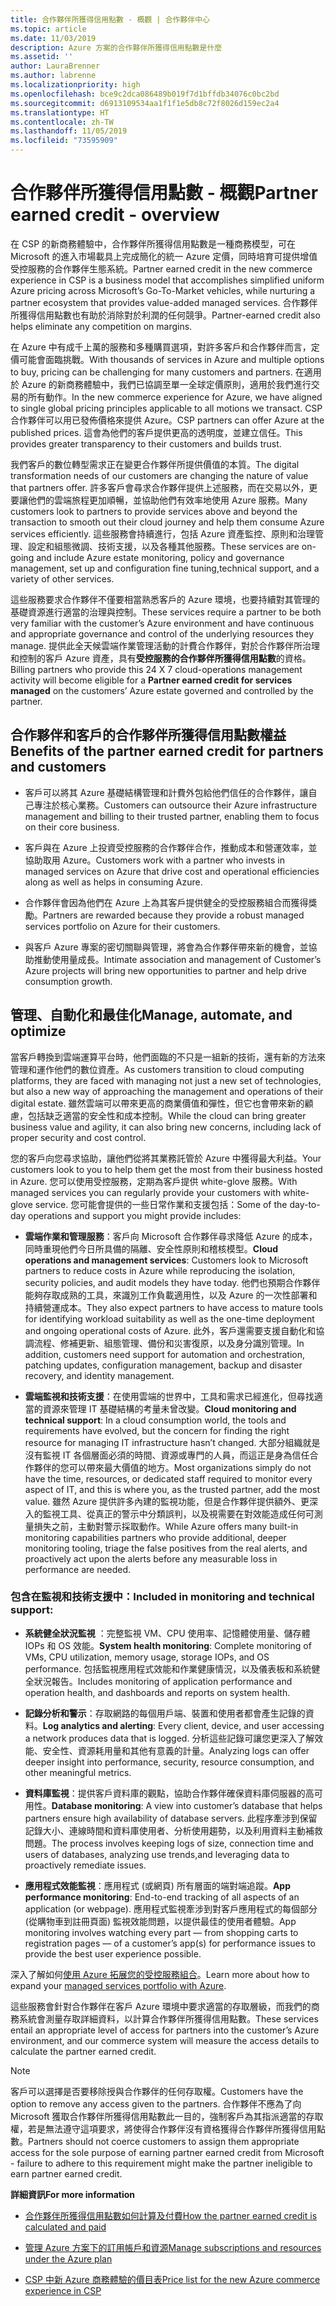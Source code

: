 ```yaml
---
title: 合作夥伴所獲得信用點數 - 概觀 | 合作夥伴中心
ms.topic: article
ms.date: 11/03/2019
description: Azure 方案的合作夥伴所獲得信用點數是什麼
ms.assetid: ''
author: LauraBrenner
ms.author: labrenne
ms.localizationpriority: high
ms.openlocfilehash: bce9c2dca086489b019f7d1bffdb34076c0bc2bd
ms.sourcegitcommit: d6913109534aa1f1f1e5db8c72f8026d159ec2a4
ms.translationtype: HT
ms.contentlocale: zh-TW
ms.lasthandoff: 11/05/2019
ms.locfileid: "73595909"
---
```

# <a name="partner-earned-credit---overview"></a><span data-ttu-id="61634-103">合作夥伴所獲得信用點數 - 概觀</span><span class="sxs-lookup"><span data-stu-id="61634-103">Partner earned credit - overview</span></span>

<span data-ttu-id="61634-104">在 CSP 的新商務體驗中，合作夥伴所獲得信用點數是一種商務模型，可在 Microsoft 的進入市場載具上完成簡化的統一 Azure 定價，同時培育可提供增值受控服務的合作夥伴生態系統。</span><span class="sxs-lookup"><span data-stu-id="61634-104">Partner earned credit in the new commerce experience in CSP is a business model that accomplishes simplified uniform Azure pricing across Microsoft’s Go-To-Market vehicles, while nurturing a partner ecosystem that provides value-added managed services.</span></span> <span data-ttu-id="61634-105">合作夥伴所獲得信用點數也有助於消除對於利潤的任何競爭。</span><span class="sxs-lookup"><span data-stu-id="61634-105">Partner-earned credit also helps eliminate any competition on margins.</span></span> 

<span data-ttu-id="61634-106">在 Azure 中有成千上萬的服務和多種購買選項，對許多客戶和合作夥伴而言，定價可能會面臨挑戰。</span><span class="sxs-lookup"><span data-stu-id="61634-106">With thousands of services in Azure and multiple options to buy, pricing can be challenging for many customers and partners.</span></span> <span data-ttu-id="61634-107">在適用於 Azure 的新商務體驗中，我們已協調至單一全球定價原則，適用於我們進行交易的所有動作。</span><span class="sxs-lookup"><span data-stu-id="61634-107">In the new commerce experience for Azure, we have aligned to single global pricing principles applicable to all motions we transact.</span></span> <span data-ttu-id="61634-108">CSP 合作夥伴可以用已發佈價格來提供 Azure。</span><span class="sxs-lookup"><span data-stu-id="61634-108">CSP partners can offer Azure at the published prices.</span></span> <span data-ttu-id="61634-109">這會為他們的客戶提供更高的透明度，並建立信任。</span><span class="sxs-lookup"><span data-stu-id="61634-109">This provides greater transparency to their customers and builds trust.</span></span> 

<span data-ttu-id="61634-110">我們客戶的數位轉型需求正在變更合作夥伴所提供價值的本質。</span><span class="sxs-lookup"><span data-stu-id="61634-110">The digital transformation needs of our customers are changing the nature of value that partners offer.</span></span> <span data-ttu-id="61634-111">許多客戶會尋求合作夥伴提供上述服務，而在交易以外，更要讓他們的雲端旅程更加順暢，並協助他們有效率地使用 Azure 服務。</span><span class="sxs-lookup"><span data-stu-id="61634-111">Many customers look to partners to provide services above and beyond the transaction to smooth out their cloud journey and help them consume Azure services efficiently.</span></span> <span data-ttu-id="61634-112">這些服務會持續進行，包括 Azure 資產監控、原則和治理管理、設定和組態微調、技術支援，以及各種其他服務。</span><span class="sxs-lookup"><span data-stu-id="61634-112">These services are on-going and include Azure estate monitoring, policy and governance management, set up and configuration fine tuning,technical support, and a variety of other services.</span></span> 

<span data-ttu-id="61634-113">這些服務要求合作夥伴不僅要相當熟悉客戶的 Azure 環境，也要持續對其管理的基礎資源進行適當的治理與控制。</span><span class="sxs-lookup"><span data-stu-id="61634-113">These services require a partner to be both very familiar with the customer’s Azure environment and have continuous and appropriate governance and control of the underlying resources they manage.</span></span> <span data-ttu-id="61634-114">提供此全天候雲端作業管理活動的計費合作夥伴，對於合作夥伴所治理和控制的客戶 Azure 資產，具有**受控服務的合作夥伴所獲得信用點數**的資格。</span><span class="sxs-lookup"><span data-stu-id="61634-114">Billing partners who provide this 24 X 7 cloud-operations management activity will become eligible for a **Partner earned credit for services managed** on the customers’ Azure estate governed and controlled by the partner.</span></span> 


## <a name="benefits-of-the-partner-earned-credit-for-partners-and-customers"></a><span data-ttu-id="61634-115">合作夥伴和客戶的合作夥伴所獲得信用點數權益</span><span class="sxs-lookup"><span data-stu-id="61634-115">Benefits of the partner earned credit for partners and customers</span></span>

- <span data-ttu-id="61634-116">客戶可以將其 Azure 基礎結構管理和計費外包給他們信任的合作夥伴，讓自己專注於核心業務。</span><span class="sxs-lookup"><span data-stu-id="61634-116">Customers can outsource their Azure infrastructure management and billing to their trusted partner, enabling them to focus on their core business.</span></span>

- <span data-ttu-id="61634-117">客戶與在 Azure 上投資受控服務的合作夥伴合作，推動成本和營運效率，並協助取用 Azure。</span><span class="sxs-lookup"><span data-stu-id="61634-117">Customers work with a partner who invests in managed services on Azure that  drive cost and operational efficiencies along as well as helps in consuming Azure.</span></span>

- <span data-ttu-id="61634-118">合作夥伴會因為他們在 Azure 上為其客戶提供健全的受控服務組合而獲得獎勵。</span><span class="sxs-lookup"><span data-stu-id="61634-118">Partners are rewarded because they provide a robust managed services portfolio on Azure for their customers.</span></span>  

- <span data-ttu-id="61634-119">與客戶 Azure 專案的密切關聯與管理，將會為合作夥伴帶來新的機會，並協助推動使用量成長。</span><span class="sxs-lookup"><span data-stu-id="61634-119">Intimate association and management of Customer’s Azure projects will bring new opportunities to partner and help drive consumption growth.</span></span> 

## <a name="manage-automate-and-optimize"></a><span data-ttu-id="61634-120">管理、自動化和最佳化</span><span class="sxs-lookup"><span data-stu-id="61634-120">Manage, automate, and optimize</span></span>

<span data-ttu-id="61634-121">當客戶轉換到雲端運算平台時，他們面臨的不只是一組新的技術，還有新的方法來管理和運作他們的數位資產。</span><span class="sxs-lookup"><span data-stu-id="61634-121">As customers transition to cloud computing platforms, they are faced with managing not just a new set of technologies, but also a new way of approaching the management and operations of their digital estate.</span></span> <span data-ttu-id="61634-122">雖然雲端可以帶來更高的商業價值和彈性，但它也會帶來新的顧慮，包括缺乏適當的安全性和成本控制。</span><span class="sxs-lookup"><span data-stu-id="61634-122">While the cloud can bring greater business value and agility, it can also bring new concerns, including lack of proper security and cost control.</span></span> 

<span data-ttu-id="61634-123">您的客戶向您尋求協助，讓他們從將其業務託管於 Azure 中獲得最大利益。</span><span class="sxs-lookup"><span data-stu-id="61634-123">Your customers look to you to help them get the most from their business hosted in Azure.</span></span> <span data-ttu-id="61634-124">您可以使用受控服務，定期為客戶提供 white-glove 服務。</span><span class="sxs-lookup"><span data-stu-id="61634-124">With managed services you can regularly provide your customers with white-glove service.</span></span> <span data-ttu-id="61634-125">您可能會提供的一些日常作業和支援包括：</span><span class="sxs-lookup"><span data-stu-id="61634-125">Some of the day-to-day operations and support you might provide includes:</span></span>

- <span data-ttu-id="61634-126">**雲端作業和管理服務**：客戶向 Microsoft 合作夥伴尋求降低 Azure 的成本，同時重現他們今日所具備的隔離、安全性原則和稽核模型。</span><span class="sxs-lookup"><span data-stu-id="61634-126">**Cloud operations and management services**: Customers look to Microsoft partners to reduce costs in Azure while reproducing the isolation, security policies, and audit models they have today.</span></span> <span data-ttu-id="61634-127">他們也預期合作夥伴能夠存取成熟的工具，來識別工作負載適用性，以及 Azure 的一次性部署和持續營運成本。</span><span class="sxs-lookup"><span data-stu-id="61634-127">They also expect partners to have access to mature tools for identifying workload suitability as well as the one-time deployment and ongoing operational costs of Azure.</span></span> <span data-ttu-id="61634-128">此外，客戶還需要支援自動化和協調流程、修補更新、組態管理、備份和災害復原，以及身分識別管理。</span><span class="sxs-lookup"><span data-stu-id="61634-128">In addition, customers need support for automation and orchestration, patching updates, configuration management, backup and disaster recovery, and identity management.</span></span> 

- <span data-ttu-id="61634-129">**雲端監視和技術支援**：在使用雲端的世界中，工具和需求已經進化，但尋找適當的資源來管理 IT 基礎結構的考量未曾改變。</span><span class="sxs-lookup"><span data-stu-id="61634-129">**Cloud monitoring and technical support**: In a cloud consumption world, the tools and requirements have evolved, but the concern for finding the right resource for managing IT infrastructure hasn’t changed.</span></span> <span data-ttu-id="61634-130">大部分組織就是沒有監視 IT 各個層面必須的時間、資源或專門的人員，而這正是身為信任合作夥伴的您可以帶來最大價值的地方。</span><span class="sxs-lookup"><span data-stu-id="61634-130">Most organizations simply do not have the time, resources, or dedicated staff required to monitor every aspect of IT, and this is where you, as the trusted partner, add the most value.</span></span> <span data-ttu-id="61634-131">雖然 Azure 提供許多內建的監視功能，但是合作夥伴提供額外、更深入的監視工具、從真正的警示中分類誤判，以及視需要在對效能造成任何可測量損失之前，主動對警示採取動作。</span><span class="sxs-lookup"><span data-stu-id="61634-131">While Azure offers many built-in monitoring capabilities partners who provide additional, deeper monitoring tooling, triage the false positives from the real alerts, and proactively act upon the alerts before any measurable loss in performance are needed.</span></span> 


### <a name="included-in-monitoring-and-technical-support"></a><span data-ttu-id="61634-132">包含在監視和技術支援中：</span><span class="sxs-lookup"><span data-stu-id="61634-132">Included in monitoring and technical support:</span></span>

- <span data-ttu-id="61634-133">**系統健全狀況監視** ：完整監視 VM、CPU 使用率、記憶體使用量、儲存體 IOPs 和 OS 效能。</span><span class="sxs-lookup"><span data-stu-id="61634-133">**System health monitoring**: Complete monitoring of VMs, CPU utilization, memory usage, storage IOPs, and OS performance.</span></span> <span data-ttu-id="61634-134">包括監視應用程式效能和作業健康情況，以及儀表板和系統健全狀況報告。</span><span class="sxs-lookup"><span data-stu-id="61634-134">Includes monitoring of application performance and operation health, and dashboards and reports on system health.</span></span>

- <span data-ttu-id="61634-135">**記錄分析和警示**：存取網路的每個用戶端、裝置和使用者都會產生記錄的資料。</span><span class="sxs-lookup"><span data-stu-id="61634-135">**Log analytics and alerting**: Every client, device, and user accessing a network produces data that is logged.</span></span> <span data-ttu-id="61634-136">分析這些記錄可讓您更深入了解效能、安全性、資源耗用量和其他有意義的計量。</span><span class="sxs-lookup"><span data-stu-id="61634-136">Analyzing logs can offer deeper insight into performance, security, resource consumption, and other meaningful metrics.</span></span>

- <span data-ttu-id="61634-137">**資料庫監視**：提供客戶資料庫的觀點，協助合作夥伴確保資料庫伺服器的高可用性。</span><span class="sxs-lookup"><span data-stu-id="61634-137">**Database monitoring**: A view into customer’s database that helps partners ensure high availability of database servers.</span></span> <span data-ttu-id="61634-138">此程序牽涉到保留記錄大小、連線時間和資料庫使用者、分析使用趨勢，以及利用資料主動補救問題。</span><span class="sxs-lookup"><span data-stu-id="61634-138">The process involves keeping logs of size, connection time and users of databases, analyzing use trends,and leveraging data to proactively remediate issues.</span></span>

- <span data-ttu-id="61634-139">**應用程式效能監視**：應用程式 (或網頁) 所有層面的端對端追蹤。</span><span class="sxs-lookup"><span data-stu-id="61634-139">**App performance monitoring**: End-to-end tracking of all aspects of an application (or webpage).</span></span> <span data-ttu-id="61634-140">應用程式監視牽涉到對客戶應用程式的每個部分 (從購物車到註冊頁面) 監視效能問題，以提供最佳的使用者體驗。</span><span class="sxs-lookup"><span data-stu-id="61634-140">App monitoring involves watching every part — from shopping carts to registration pages — of a customer’s app(s) for performance issues to provide the best user experience possible.</span></span>

<span data-ttu-id="61634-141">深入了解如何[使用 Azure 拓展您的受控服務組合](https://partner.microsoft.com/campaigns/cloud-playbooks-thank-you)。</span><span class="sxs-lookup"><span data-stu-id="61634-141">Learn more about how to expand your [managed services portfolio with Azure](https://partner.microsoft.com/campaigns/cloud-playbooks-thank-you).</span></span>

<span data-ttu-id="61634-142">這些服務會針對合作夥伴在客戶 Azure 環境中要求適當的存取層級，而我們的商務系統會測量存取詳細資料，以計算合作夥伴所獲得信用點數。</span><span class="sxs-lookup"><span data-stu-id="61634-142">These services entail an appropriate level of access for partners into the customer’s Azure environment, and our commerce system will measure the access details to calculate the partner earned credit.</span></span>  

>[!Note]
><span data-ttu-id="61634-143">客戶可以選擇是否要移除授與合作夥伴的任何存取權。</span><span class="sxs-lookup"><span data-stu-id="61634-143">Customers have the option to remove any access given to the partners.</span></span> <span data-ttu-id="61634-144">合作夥伴不應為了向 Microsoft 獲取合作夥伴所獲得信用點數此一目的，強制客戶為其指派適當的存取權，若是無法遵守這項要求，將使得合作夥伴沒有資格獲得合作夥伴所獲得信用點數。</span><span class="sxs-lookup"><span data-stu-id="61634-144">Partners should not coerce customers to assign them appropriate access for the sole purpose of earning partner earned credit from Microsoft - failure to adhere to this requirement might make the partner ineligible to earn partner earned credit.</span></span>

<span data-ttu-id="61634-145">**詳細資訊**</span><span class="sxs-lookup"><span data-stu-id="61634-145">**For more information**</span></span>

- [<span data-ttu-id="61634-146">合作夥伴所獲得信用點數如何計算及付費</span><span class="sxs-lookup"><span data-stu-id="61634-146">How the partner earned credit is calculated and paid</span></span>](partner-earned-credit-explanation.md)

- [<span data-ttu-id="61634-147">管理 Azure 方案下的訂用帳戶和資源</span><span class="sxs-lookup"><span data-stu-id="61634-147">Manage subscriptions and resources under the Azure plan</span></span>](azure-plan-manage.md)

- [<span data-ttu-id="61634-148">CSP 中新 Azure 商務體驗的價目表</span><span class="sxs-lookup"><span data-stu-id="61634-148">Price list for the new Azure commerce experience in CSP</span></span>](azure-plan-price-list.md)

